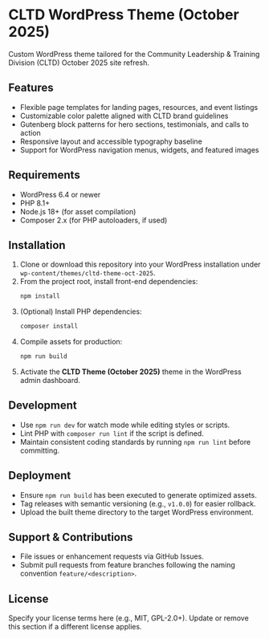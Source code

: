# CLTD WordPress Theme (October 2025)

Custom WordPress theme tailored for the Community Leadership & Training Division (CLTD) October 2025 site refresh.

## Features
- Flexible page templates for landing pages, resources, and event listings
- Customizable color palette aligned with CLTD brand guidelines
- Gutenberg block patterns for hero sections, testimonials, and calls to action
- Responsive layout and accessible typography baseline
- Support for WordPress navigation menus, widgets, and featured images

## Requirements
- WordPress 6.4 or newer
- PHP 8.1+
- Node.js 18+ (for asset compilation)
- Composer 2.x (for PHP autoloaders, if used)

## Installation
1. Clone or download this repository into your WordPress installation under `wp-content/themes/cltd-theme-oct-2025`.
2. From the project root, install front-end dependencies:
   ```sh
   npm install
   ```
3. (Optional) Install PHP dependencies:
   ```sh
   composer install
   ```
4. Compile assets for production:
   ```sh
   npm run build
   ```
5. Activate the **CLTD Theme (October 2025)** theme in the WordPress admin dashboard.

## Development
- Use `npm run dev` for watch mode while editing styles or scripts.
- Lint PHP with `composer run lint` if the script is defined.
- Maintain consistent coding standards by running `npm run lint` before committing.

## Deployment
- Ensure `npm run build` has been executed to generate optimized assets.
- Tag releases with semantic versioning (e.g., `v1.0.0`) for easier rollback.
- Upload the built theme directory to the target WordPress environment.

## Support & Contributions
- File issues or enhancement requests via GitHub Issues.
- Submit pull requests from feature branches following the naming convention `feature/<description>`.

## License
Specify your license terms here (e.g., MIT, GPL-2.0+). Update or remove this section if a different license applies.
